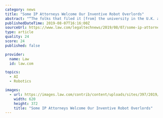 ```yaml
---
category: news
title: "Some IP Attorneys Welcome Our Inventive Robot Overlords"
abstract: "“The folks that filed it [from] the university in the U.K. at a minimum are trying to provoke a discussion about how intellectual property should be treated when arguably artificial intelligence has a role in the innovation that’s been created,” said ..."
publishedDateTime: 2019-08-07T16:16:00Z
sourceUrl: https://www.law.com/legaltechnews/2019/08/07/some-ip-attorneys-welcome-our-inventive-robot-overlords/
type: article
quality: 24
score: 24
published: false

provider:
  name: Law
  id: law.com

topics:
  - AI
  - Robotics

images:
  - url: https://images.law.com/contrib/content/uploads/sites/397/2019/08/Artificial-Intelligence-Article-201908061349.jpg
    width: 620
    height: 372
    title: "Some IP Attorneys Welcome Our Inventive Robot Overlords"
---
```

